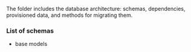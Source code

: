 The folder includes the database architecture: schemas, dependencies, provisioned data, and methods for migrating them.

### List of schemas
- base models
